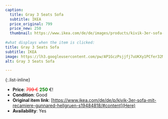 ```yaml
---
caption:
  title: Gray 3 Seats Sofa
  subtitle: IKEA
  price_original: 799
  price_new: 250
  thumbnail: https://www.ikea.com/de/de/images/products/kivik-3er-sofa-mit-recamiere-gunnared-hellgruen__0781560_pe760864_s5.jpg
  
#what displays when the item is clicked:
title: Gray 3 Seats Sofa
subtitle: IKEA
image: https://lh3.googleusercontent.com/pw/AP1GczPsjjfj7uUKXy1PCfer32MAew_mLMk9trJ7ZNvqBRieyuMbi-4uxUhrns69_UfOJrNFXVxka97cBSCTnRWcBFt51rN8foGqn3iikF6TvVuEaIhLh094Mju_6HsV5SQBPwRYFN6ISItBjd8RnKyVScgUyQ=w2168-h1626-s-no-gm?authuser=0
alt: Gray 3 Seats Sofa

---
```

{:.list-inline} 
- **Price**: <span style="color:red"><del>799 €</del></span> <span style="color:green">**250**</span> €!
- **Condition**: Good
- **Original item link**: [https://www.ikea.com/de/de/p/kivik-3er-sofa-mit-recamiere-gunnared-hellgruen-s19484818/#content](Here)
- **Availability**: Yes
